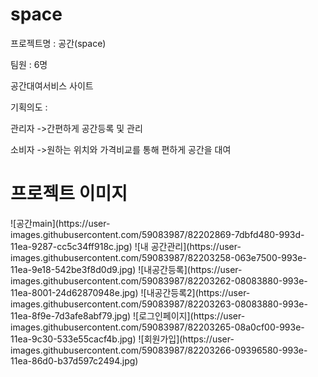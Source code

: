  <h1>space</h1>
 
프로젝트명 : 공간(space)

팀원 :  6명

공간대여서비스 사이트

기획의도 :

관리자 ->간편하게 공간등록 및 관리

소비자 ->원하는 위치와 가격비교를 통해 편하게 공간을 대여

<h1>프로젝트 이미지</h1>
![공간main](https://user-images.githubusercontent.com/59083987/82202869-7dbfd480-993d-11ea-9287-cc5c34ff918c.jpg)
![내 공간관리](https://user-images.githubusercontent.com/59083987/82203258-063e7500-993e-11ea-9e18-542be3f8d0d9.jpg)
![내공간등록](https://user-images.githubusercontent.com/59083987/82203262-08083880-993e-11ea-8001-24d62870948e.jpg)
![내공간등록2](https://user-images.githubusercontent.com/59083987/82203263-08083880-993e-11ea-8f9e-7d3afe8abf79.jpg)
![로그인페이지](https://user-images.githubusercontent.com/59083987/82203265-08a0cf00-993e-11ea-9c30-533e55cacf4b.jpg)
![회원가입](https://user-images.githubusercontent.com/59083987/82203266-09396580-993e-11ea-86d0-b37d597c2494.jpg)






